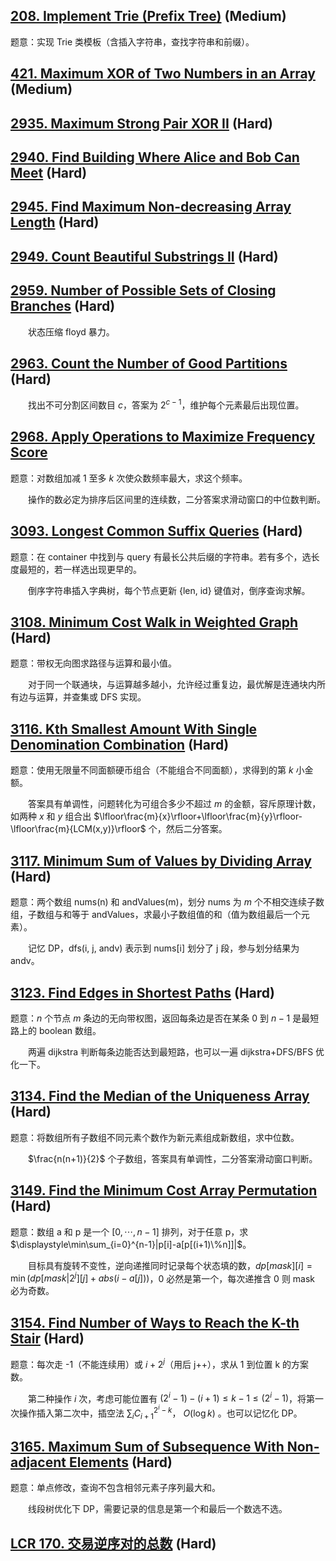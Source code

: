 
## [208. Implement Trie (Prefix Tree)](https://leetcode.cn/problems/implement-trie-prefix-tree/) (Medium)

题意：实现 Trie 类模板（含插入字符串，查找字符串和前缀）。

## [421. Maximum XOR of Two Numbers in an Array](https://leetcode.cn/problems/maximum-xor-of-two-numbers-in-an-array/) (Medium)

## [2935. Maximum Strong Pair XOR II](https://leetcode.cn/problems/maximum-strong-pair-xor-ii/) (Hard)

## [2940. Find Building Where Alice and Bob Can Meet](https://leetcode.cn/problems/find-building-where-alice-and-bob-can-meet/) (Hard)

## [2945. Find Maximum Non-decreasing Array Length](https://leetcode.cn/problems/find-maximum-non-decreasing-array-length/) (Hard)

## [2949. Count Beautiful Substrings II](https://leetcode.cn/problems/count-beautiful-substrings-ii/) (Hard)

## [2959. Number of Possible Sets of Closing Branches](https://leetcode.cn/problems/number-of-possible-sets-of-closing-branches/) (Hard)

&emsp;&emsp;状态压缩 floyd 暴力。

## [2963. Count the Number of Good Partitions](https://leetcode.cn/problems/count-the-number-of-good-partitions/) (Hard)

&emsp;&emsp;找出不可分割区间数目 $c$，答案为 $2^{c-1}$，维护每个元素最后出现位置。

## [2968. Apply Operations to Maximize Frequency Score](https://leetcode.cn/problems/apply-operations-to-maximize-frequency-score/)

题意：对数组加减 1 至多 $k$ 次使众数频率最大，求这个频率。

&emsp;&emsp;操作的数必定为排序后区间里的连续数，二分答案求滑动窗口的中位数判断。

## [3093. Longest Common Suffix Queries](https://leetcode.cn/problems/longest-common-suffix-queries/) (Hard)

题意：在 container 中找到与 query 有最长公共后缀的字符串。若有多个，选长度最短的，若一样选出现更早的。

&emsp;&emsp;倒序字符串插入字典树，每个节点更新 {len, id} 键值对，倒序查询求解。

## [3108. Minimum Cost Walk in Weighted Graph](https://leetcode.cn/problems/minimum-cost-walk-in-weighted-graph/) (Hard)

题意：带权无向图求路径与运算和最小值。

&emsp;&emsp;对于同一个联通块，与运算越多越小，允许经过重复边，最优解是连通块内所有边与运算，并查集或 DFS 实现。

## [3116. Kth Smallest Amount With Single Denomination Combination](https://leetcode.cn/problems/kth-smallest-amount-with-single-denomination-combination/) (Hard)

题意：使用无限量不同面额硬币组合（不能组合不同面额），求得到的第 $k$ 小金额。

&emsp;&emsp;答案具有单调性，问题转化为可组合多少不超过 $m$ 的金额，容斥原理计数，如两种 $x$ 和 $y$ 组合出 $\lfloor\frac{m}{x}\rfloor+\lfloor\frac{m}{y}\rfloor-\lfloor\frac{m}{LCM(x,y)}\rfloor$ 个，然后二分答案。

## [3117. Minimum Sum of Values by Dividing Array](https://leetcode.cn/problems/minimum-sum-of-values-by-dividing-array) (Hard)

题意：两个数组 nums(n) 和 andValues(m)，划分 nums 为 $m$ 个不相交连续子数组，子数组与和等于 andValues，求最小子数组值的和（值为数组最后一个元素）。

&emsp;&emsp;记忆 DP，dfs(i, j, andv) 表示到 nums[i] 划分了 j 段，参与划分结果为 andv。

## [3123. Find Edges in Shortest Paths](https://leetcode.cn/problems/find-edges-in-shortest-paths/) (Hard)

题意：$n$ 个节点 $m$ 条边的无向带权图，返回每条边是否在某条 $0$ 到 $n-1$ 是最短路上的 boolean 数组。

&emsp;&emsp;两遍 dijkstra 判断每条边能否达到最短路，也可以一遍 dijkstra+DFS/BFS 优化一下。

## [3134. Find the Median of the Uniqueness Array](https://leetcode.cn/problems/find-the-median-of-the-uniqueness-array/) (Hard)

题意：将数组所有子数组不同元素个数作为新元素组成新数组，求中位数。

&emsp;&emsp;$\frac{n(n+1)}{2}$ 个子数组，答案具有单调性，二分答案滑动窗口判断。

## [3149. Find the Minimum Cost Array Permutation](https://leetcode.cn/problems/find-the-minimum-cost-array-permutation/) (Hard)

题意：数组 a 和 p 是一个 $[0,\cdots,n-1]$ 排列，对于任意 p，求 $\displaystyle\min\sum_{i=0}^{n-1}|p[i]-a[p[(i+1)\%n]]|$。

&emsp;&emsp;目标具有旋转不变性，逆向递推同时记录每个状态填的数，$dp[mask][i]=\min(dp[mask|2^j][j] + abs(i-a[j]))$，0 必然是第一个，每次递推含 0 则 mask 必为奇数。

## [3154. Find Number of Ways to Reach the K-th Stair](https://leetcode.cn/problems/find-number-of-ways-to-reach-the-k-th-stair/) (Hard)

题意：每次走 -1（不能连续用）或 $i+2^j$（用后 j++），求从 1 到位置 k 的方案数。

&emsp;&emsp;第二种操作 $i$ 次，考虑可能位置有 $(2^i-1)-(i+1)\le k-1\le(2^i-1)$，将第一次操作插入第二次中，插空法 $\sum_iC_{i+1}^{2^i-k}$， $O(\log k)$ 。也可以记忆化 DP。

## [3165. Maximum Sum of Subsequence With Non-adjacent Elements](https://leetcode.cn/problems/maximum-sum-of-subsequence-with-non-adjacent-elements/) (Hard)

题意：单点修改，查询不包含相邻元素子序列最大和。

&emsp;&emsp;线段树优化下 DP，需要记录的信息是第一个和最后一个数选不选。

## [LCR 170. 交易逆序对的总数](https://leetcode.cn/problems/shu-zu-zhong-de-ni-xu-dui-lcof/) (Hard)